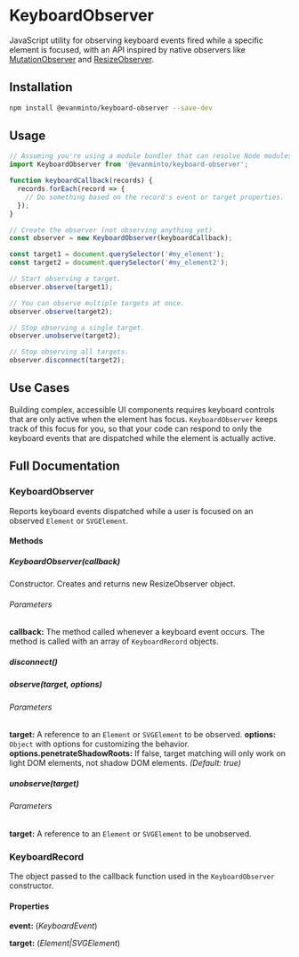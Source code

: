 # KeyboardObserver

JavaScript utility for observing keyboard events fired while a specific element
is focused, with an API inspired by native observers like
[MutationObserver](https://developer.mozilla.org/en-US/docs/Web/API/MutationObserver)
and
[ResizeObserver](https://developer.mozilla.org/en-US/docs/Web/API/ResizeObserver).

## Installation

```bash
npm install @evanminto/keyboard-observer --save-dev
```

## Usage
```js
// Assuming you're using a module bundler that can resolve Node modules.
import KeyboardObserver from '@evanminto/keyboard-observer';

function keyboardCallback(records) {
  records.forEach(record => {
    // Do something based on the record's event or target properties.
  });
}

// Create the observer (not observing anything yet).
const observer = new KeyboardObserver(keyboardCallback);

const target1 = document.querySelector('#my_element');
const target2 = document.querySelector('#my_element2');

// Start observing a target.
observer.observe(target1);

// You can observe multiple targets at once.
observer.observe(target2);

// Stop observing a single target.
observer.unobserve(target2);

// Stop observing all targets.
observer.disconnect(target2);
```

## Use Cases

Building complex, accessible UI components requires keyboard controls that are
only active when the element has focus. `KeyboardObserver` keeps track of this
focus for you, so that your code can respond to only the keyboard events that
are dispatched while the element is actually active.

## Full Documentation

### KeyboardObserver

Reports keyboard events dispatched while a user is focused on an observed
`Element` or `SVGElement`.

#### Methods

##### KeyboardObserver(callback)

Constructor. Creates and returns new ResizeObserver object.

###### Parameters

**callback:** The method called whenever a keyboard event occurs. The method is called with an array of `KeyboardRecord` objects.

##### disconnect()

##### observe(target, options)

###### Parameters

**target:** A reference to an `Element` or `SVGElement` to be observed.
**options:** `Object` with options for customizing the behavior.
**options.penetrateShadowRoots:** If false, target matching will only work on light DOM elements, not shadow DOM elements. _(Default: true)_

##### unobserve(target)

###### Parameters

**target:** A reference to an `Element` or `SVGElement` to be unobserved.

### KeyboardRecord

The object passed to the callback function used in the `KeyboardObserver` constructor.

#### Properties

**event:** (_KeyboardEvent_)

**target:** (_Element|SVGElement_)

